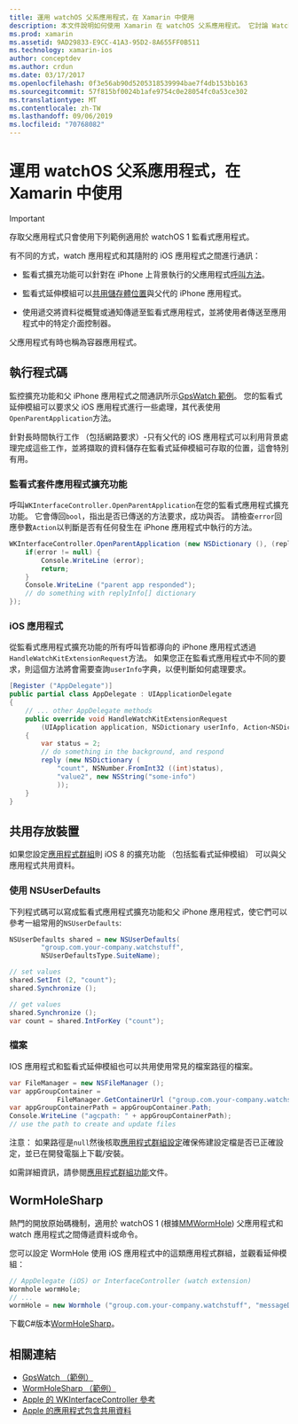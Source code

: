 ```yaml
---
title: 運用 watchOS 父系應用程式，在 Xamarin 中使用
description: 本文件說明如何使用 Xamarin 在 watchOS 父系應用程式。 它討論 WatchKit 應用程式擴充功能、 iOS 應用程式，共用存放裝置和更多功能。
ms.prod: xamarin
ms.assetid: 9AD29833-E9CC-41A3-95D2-8A655FF0B511
ms.technology: xamarin-ios
author: conceptdev
ms.author: crdun
ms.date: 03/17/2017
ms.openlocfilehash: 0f3e56ab90d5205318539994bae7f4db153bb163
ms.sourcegitcommit: 57f815bf0024b1afe9754c0e28054fc0a53ce302
ms.translationtype: MT
ms.contentlocale: zh-TW
ms.lasthandoff: 09/06/2019
ms.locfileid: "70768082"
---
```

# <a name="working-with-the-watchos-parent-application-in-xamarin"></a>運用 watchOS 父系應用程式，在 Xamarin 中使用

> [!IMPORTANT]
> 存取父應用程式只會使用下列範例適用於 watchOS 1 監看式應用程式。

有不同的方式，watch 應用程式和其隨附的 iOS 應用程式之間進行通訊：

- 監看式擴充功能可以針對在 iPhone 上背景執行的父應用程式[呼叫方法](#code)。

- 監看式延伸模組可以[共用儲存體位置](#storage)與父代的 iPhone 應用程式。

- 使用遞交將資料從概覽或通知傳遞至監看式應用程式，並將使用者傳送至應用程式中的特定介面控制器。

父應用程式有時也稱為容器應用程式。

<a name="code" />

## <a name="run-code"></a>執行程式碼

監控擴充功能和父 iPhone 應用程式之間通訊所示[GpsWatch 範例](https://docs.microsoft.com/samples/xamarin/ios-samples/watchkit-gpswatch)。
您的監看式延伸模組可以要求父 iOS 應用程式進行一些處理，其代表使用`OpenParentApplication`方法。

針對長時間執行工作 （包括網路要求）-只有父代的 iOS 應用程式可以利用背景處理完成這些工作，並將擷取的資料儲存在監看式延伸模組可存取的位置，這會特別有用。

### <a name="watch-kit-app-extension"></a>監看式套件應用程式擴充功能

呼叫`WKInterfaceController.OpenParentApplication`在您的監看式應用程式擴充功能。 它會傳回`bool`，指出是否已傳送的方法要求，成功與否。 請檢查`error`回應參數`Action`以判斷是否有任何發生在 iPhone 應用程式中執行的方法。

```csharp
WKInterfaceController.OpenParentApplication (new NSDictionary (), (replyInfo, error) => {
    if(error != null) {
        Console.WriteLine (error);
        return;
    }
    Console.WriteLine ("parent app responded");
    // do something with replyInfo[] dictionary
});
```

### <a name="ios-app"></a>iOS 應用程式

從監看式應用程式擴充功能的所有呼叫皆都導向的 iPhone 應用程式透過`HandleWatchKitExtensionRequest`方法。
如果您正在監看式應用程式中不同的要求，則這個方法將會需要查詢`userInfo`字典，以便判斷如何處理要求。

```csharp
[Register ("AppDelegate")]
public partial class AppDelegate : UIApplicationDelegate
{
    // ... other AppDelegate methods
    public override void HandleWatchKitExtensionRequest
        (UIApplication application, NSDictionary userInfo, Action<NSDictionary> reply)
    {
        var status = 2;
        // do something in the background, and respond
        reply (new NSDictionary (
            "count", NSNumber.FromInt32 ((int)status),
            "value2", new NSString("some-info")
            ));
    }
}
```

<a name="storage" />

## <a name="shared-storage"></a>共用存放裝置

如果您設定[應用程式群組](~/ios/watchos/app-fundamentals/app-groups.md)則 iOS 8 的擴充功能 （包括監看式延伸模組） 可以與父應用程式共用資料。

<a name="nsuserdefaults" />

### <a name="nsuserdefaults"></a>使用 NSUserDefaults

下列程式碼可以寫成監看式應用程式擴充功能和父 iPhone 應用程式，使它們可以參考一組常用的`NSUserDefaults`:

```csharp
NSUserDefaults shared = new NSUserDefaults(
        "group.com.your-company.watchstuff",
        NSUserDefaultsType.SuiteName);

// set values
shared.SetInt (2, "count");
shared.Synchronize ();

// get values
shared.Synchronize ();
var count = shared.IntForKey ("count");
```

<a name="files" />

### <a name="files"></a>檔案

IOS 應用程式和監看式延伸模組也可以共用使用常見的檔案路徑的檔案。

```csharp
var FileManager = new NSFileManager ();
var appGroupContainer =
            FileManager.GetContainerUrl ("group.com.your-company.watchstuff");
var appGroupContainerPath = appGroupContainer.Path;
Console.WriteLine ("agcpath: " + appGroupContainerPath);
// use the path to create and update files
```

注意： 如果路徑是`null`然後核取[應用程式群組設定](~/ios/watchos/app-fundamentals/app-groups.md)確保佈建設定檔是否已正確設定，並已在開發電腦上下載/安裝。

如需詳細資訊，請參閱[應用程式群組功能](~/ios/deploy-test/provisioning/capabilities/app-groups-capabilities.md)文件。

## <a name="wormholesharp"></a>WormHoleSharp

熱門的開放原始碼機制，適用於 watchOS 1 (根據[MMWormHole](https://github.com/mutualmobile/MMWormhole)) 父應用程式和 watch 應用程式之間傳遞資料或命令。

您可以設定 WormHole 使用 iOS 應用程式中的這類應用程式群組，並觀看延伸模組：

```csharp
// AppDelegate (iOS) or InterfaceController (watch extension)
Wormhole wormHole;
// ...
wormHole = new Wormhole ("group.com.your-company.watchstuff", "messageDir");
```

下載C#版本[WormHoleSharp](https://github.com/Clancey/WormHoleSharp)。

## <a name="related-links"></a>相關連結

- [GpsWatch （範例）](https://docs.microsoft.com/samples/xamarin/ios-samples/watchos-watchkitcatalog)
- [WormHoleSharp （範例）](https://github.com/Clancey/WormHoleSharp)
- [Apple 的 WKInterfaceController 參考](https://developer.apple.com/library/prerelease/ios/documentation/WatchKit/Reference/WKInterfaceController_class/index.html#//apple_ref/occ/clm/WKInterfaceController/openParentApplication:reply:)
- [Apple 的應用程式包含共用資料](https://developer.apple.com/library/ios/documentation/General/Conceptual/ExtensibilityPG/ExtensionScenarios.html)
